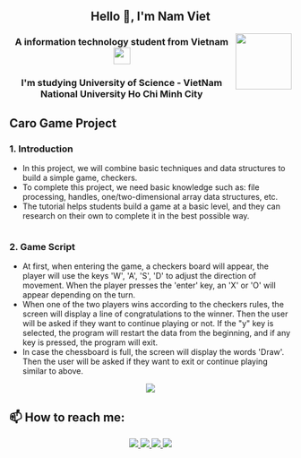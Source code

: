 <!-- <img align="left" width="400" src="https://github.githubassets.com/images/modules/profile/profile-first-repo.svg" /> -->

<!-- <img align="right" width="64" src="https://img.icons8.com/color/48/vietnam-circular.png" /> -->

<h2 align="center">Hello 👋, I'm Nam Viet </h2>
<p align="center">
  <img align="right" width="100" src="https://github.com/user-attachments/assets/7c21b3e3-39a0-4887-88a1-dfc34ccb5d21" />
  <h3 align="center">A information technology student from Vietnam <img width="30" src="https://img.icons8.com/?size=100&id=60257&format=png&color=000000"/> </h3>
  <h3 align="center">I'm studying University of Science - VietNam National University Ho Chi Minh City </h3>
</p>

## Caro Game Project
### 1. Introduction
- In this project, we will combine basic techniques and data structures to build a simple game, checkers.
- To complete this project, we need basic knowledge such as: file processing, handles, one/two-dimensional array data structures, etc.
- The tutorial helps students build a game at a basic level, and they can research on their own to complete it in the best possible way.
<p align="center">
  <img scr="https://github.com/user-attachments/assets/0e5d85d9-169d-4c3e-ba65-56f2dc1d8208"/>
</p>

### 2. Game Script
- At first, when entering the game, a checkers board will appear, the player will use the keys 'W', 'A', 'S', 'D' to adjust the direction of movement. When the player presses the 'enter' key, an 'X' or 'O' will appear depending on the turn.
- When one of the two players wins according to the checkers rules, the screen will display a line of congratulations to the winner. Then the user will be asked if they want to continue playing or not. If the "y" key is selected, the program will restart the data from the beginning, and if any key is pressed, the program will exit.
- In case the chessboard is full, the screen will display the words 'Draw'. Then the user will be asked if they want to exit or continue playing similar to above.
<p align="center">
  <img src="https://github.com/user-attachments/assets/e830635c-b37e-4f6e-ac3a-f84e918fa09b"/>
</p>

## 📫 How to reach me:

<p align="center">
  <a href="https://www.linkedin.com/in/vi%E1%BB%87t-b%C3%B9i-nam-0a4176293?utm_source=share&utm_campaign=share_via&utm_content=profile&utm_medium=ios_app" target="_blank">
    <img src="https://img.icons8.com/fluent/48/000000/linkedin.png"/>
  </a>
  <a href="https://www.facebook.com/viet.buinam05" alt="Facebook">
    <img src="https://img.icons8.com/fluent/48/000000/facebook-new.png" target="_blank" />
  </a> 
  <a href="https://github.com/namviet1507" alt="Github">
    <img src="https://img.icons8.com/fluent/48/000000/github.png"/>
  </a> 
  <a href="mailto:buinamviet15705@gmail.com" alt="Email">
    <img src="https://img.icons8.com/fluent/48/000000/mailing.png"/>
  </a>
</p>

